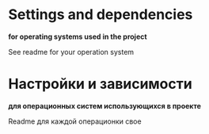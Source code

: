 # Settings and dependencies

**for operating systems used in the project**

See readme for your operation system

# Настройки и зависимости

**для операционных систем использующихся в проекте**

Readme для каждой операционки свое
